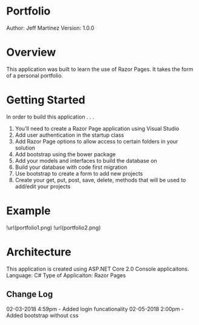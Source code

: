 # Portfolio
Author: Jeff Martinez
Version: 1.0.0

# Overview
This application was built to learn the use of Razor Pages.  It takes the form of a personal portfolio.

# Getting Started
In order to build this application . . .
1. You'll need to create a Razor Page application using Visual Studio
2. Add user authentication in the startup class 
3. Add Razor Page options to allow access to certain folders in your solution
4. Add bootstrap using the bower package
5. Add your models and interfaces to build the database on
6. Build your database with code first migration
7. Use bootstrap to create a form to add new projects
8. Create your get, put, post, save, delete, methods that will be used to add/edit your projects

# Example
!url(portfolio1.png)
!url(portfolio2.png)

# Architecture
This application is created using ASP.NET Core 2.0 Console applicaitons. 
Language: C# 
Type of Applicaiton: Razor Pages 

## Change Log
02-03-2018 4:59pm - Added login funcationality
02-05-2018 2:00pm - Added bootstrap without css
